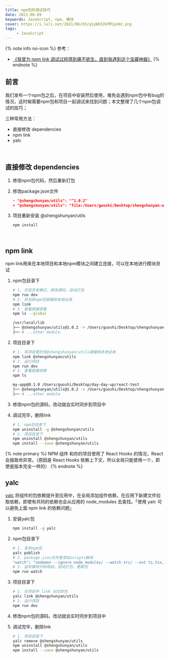 ```yaml
---
title: npm包的调试技巧
date: 2021-06-09
keywords: JavaScript, npm, 模块
cover: https://i.loli.net/2021/06/03/q1yN83J6TMlpnHz.png
tags:
     - JavaScript
---
```



{% note info no-icon %}
参考：
 - [《我曾为 npm link 调试过程感到痛不欲生，直到我遇到这个宝藏神器》](https://mp.weixin.qq.com/s/jLAARAXo5sFGp0KagGMxQg)
{% endnote %}

## 前言

我们发布一个npm包之后，在项目中安装然后使用，难免会遇到npm包中有bug的情况，这时候需要npm包和项目一起调试来找到问题；本文整理了几个npm包调试的技巧；

三种常用方法：
 - 直接修改 dependencies
 - npm link
 - yalc

<br/>


## 直接修改 dependencies

1. 修改npm包代码，然后重新打包

2. 修改package.json文件

    ```json
    - "@shengshunyan/utils": "^1.0.2"
    + "@shengshunyan/utils": "file:/Users/guoshi/Desktop/shengshunyan-utils"
    ```

3. 项目重新安装 @shengshunyan/utils

    ```bash
    npm install
    ```

<br/>


## npm link

npm link用来在本地项目和本地npm模块之间建立连接，可以在本地进行模块测试

1. npm包目录下

    ```bash
    # 1. 开启开发模式，修改源码，自动打包
    npm run dev
    # 2. 将当前npm包链接到本地全局
    npm link
    # 3. 查看链接效果
    npm ls --global

    /usr/local/lib
    ├── @shengshunyan/utils@1.0.2 -> /Users/guoshi/Desktop/shengshunyan-utils
    ├── # ...other module
    ```

2. 项目目录下

    ```bash
    # 1. 将项目里的包@shengshunyan/utils链接到本地全局
    npm link @shengshunyan/utils
    # 2. 运行项目
    npm run dev
    # 3. 查看链接效果
    npm ls

    my-app@0.1.0 /Users/guoshi/Desktop/day-day-up/react-test
    ├── @shengshunyan/utils@1.0.2 -> /Users/guoshi/Desktop/shengshunyan-utils
    ├── # ...other module
    ```

3. 修改npm包的源码，改动就会实时同步到项目中

4. 调试完毕，删除link

    ```bash
    # 1. npm包目录下
    npm uninstall -g @shengshunyan/utils 
    # 2. 项目目录下
    npm uninstall @shengshunyan/utils 
    npm install --save @shengshunyan/utils 
    ```

{% note primary %}
NPM 组件 和你的项目使用了 React Hooks 的情况，React 会报致命异常。（原因是 React Hooks 依赖上下文，所以全局只能使用一个，即使是版本完全一样的）
{% endnote %}

## yalc

[yalc](https://github.com/wclr/yalc) 将组件的包依赖提升至应用中，在全局添加组件依赖，在应用下新建文件拉取依赖，即使有共同的依赖也会从应用的 node_modules 去查找。「使用 yalc 可以避免上面 npm link 的依赖问题」

1. 安装yalc包

    ```bash
    npm install -g yalc
    ```

2. npm包目录下

    ```bash
    # 1. 发布npm包
    yalc publish
    # 2. package.json文件里添加scripts脚本 
    "watch": "nodemon --ignore node_modules/ --watch src/ --ext ts,tsx,scss -x 'rollup -c && yalc push'",
    # 3. 监听模块代码改动，自动打包、更新包
    npm run watch
    ```

3. 项目目录下

    ```bash
    # 1. 在项目中 link 对应的包
    yalc link @shengshunyan/utils  
    # 2. 运行项目
    npm run dev
    ```

4. 修改npm包的源码，改动就会实时同步到项目中

5. 调试完毕，删除link

    ```bash
    # 1. 项目目录下
    yalc remove @shengshunyan/utils
    npm uninstall @shengshunyan/utils 
    npm install --save @shengshunyan/utils 
    ```